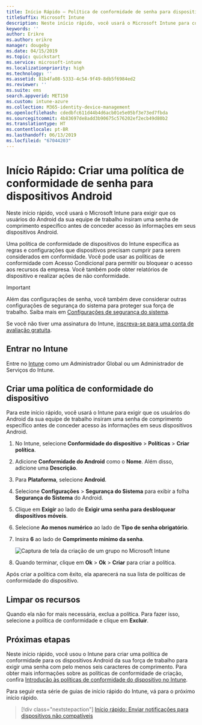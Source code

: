 ```yaml
---
title: Início Rápido – Política de conformidade de senha para dispositivos Android
titleSuffix: Microsoft Intune
description: Neste início rápido, você usará o Microsoft Intune para configurar um comprimento de senha obrigatório para dispositivos Android.
keywords: ''
author: Erikre
ms.author: erikre
manager: dougeby
ms.date: 04/15/2019
ms.topic: quickstart
ms.service: microsoft-intune
ms.localizationpriority: high
ms.technology: ''
ms.assetid: 81b4fa08-5333-4c54-9f49-8db5f6984ed2
ms.reviewer: ''
ms.suite: ems
search.appverid: MET150
ms.custom: intune-azure
ms.collection: M365-identity-device-management
ms.openlocfilehash: cdedbfc611d44b4d6acb01e5e05bf3e73ed7fbda
ms.sourcegitcommit: 4b83697de8add3b90675c576202ef2ecb49d80b2
ms.translationtype: HT
ms.contentlocale: pt-BR
ms.lasthandoff: 06/13/2019
ms.locfileid: "67044203"
---
```

# <a name="quickstart-create-a-password-compliance-policy-for-android-devices"></a>Início Rápido: Criar uma política de conformidade de senha para dispositivos Android

Neste início rápido, você usará o Microsoft Intune para exigir que os usuários do Android da sua equipe de trabalho insiram uma senha de comprimento específico antes de conceder acesso às informações em seus dispositivos Android. 

Uma política de conformidade de dispositivos do Intune especifica as regras e configurações que dispositivos precisam cumprir para serem considerados em conformidade. Você pode usar as políticas de conformidade com Acesso Condicional para permitir ou bloquear o acesso aos recursos da empresa. Você também pode obter relatórios de dispositivo e realizar ações de não conformidade.

> [!IMPORTANT]
> Além das configurações de senha, você também deve considerar outras configurações de segurança do sistema para proteger sua força de trabalho. Saiba mais em [Configurações de segurança do sistema](compliance-policy-create-android-for-work.md).

Se você não tiver uma assinatura do Intune, [inscreva-se para uma conta de avaliação gratuita](free-trial-sign-up.md).

## <a name="sign-in-to-intune"></a>Entrar no Intune

Entre no [Intune](https://aka.ms/intuneportal) como um Administrador Global ou um Administrador de Serviços do Intune. 

## <a name="create-a-device-compliance-policy"></a>Criar uma política de conformidade do dispositivo

Para este início rápido, você usará o Intune para exigir que os usuários do Android da sua equipe de trabalho insiram uma senha de comprimento específico antes de conceder acesso às informações em seus dispositivos Android.

1. No Intune, selecione **Conformidade do dispositivo** > **Políticas** > **Criar política**.
2. Adicione **Conformidade do Android** como o **Nome**. Além disso, adicione uma **Descrição**.
3. Para **Plataforma**, selecione **Android**. 
4. Selecione **Configurações** > **Segurança do Sistema** para exibir a folha **Segurança do Sistema** do Android.
5. Clique em **Exigir** ao lado de **Exigir uma senha para desbloquear dispositivos móveis**.
6. Selecione **Ao menos numérico** ao lado de **Tipo de senha obrigatório**.
7. Insira **6** ao lado de **Comprimento mínimo da senha**. 

    ![Captura de tela da criação de um grupo no Microsoft Intune](media/quickstart-set-password-length-android/quickstart-set-password-length-android-01.png)

7. Quando terminar, clique em **Ok** > **Ok** > **Criar** para criar a política.

Após criar a política com êxito, ela aparecerá na sua lista de políticas de conformidade do dispositivo. 

## <a name="clean-up-resources"></a>Limpar os recursos

Quando ela não for mais necessária, exclua a política. Para fazer isso, selecione a política de conformidade e clique em **Excluir**.

## <a name="next-steps"></a>Próximas etapas

Neste início rápido, você usou o Intune para criar uma política de conformidade para os dispositivos Android da sua força de trabalho para exigir uma senha com pelo menos seis caracteres de comprimento. Para obter mais informações sobre as políticas de conformidade de criação, confira [Introdução às políticas de conformidade do dispositivo no Intune](device-compliance-get-started.md).

Para seguir esta série de guias de início rápido do Intune, vá para o próximo início rápido.

> [!div class="nextstepaction"]
> [Início rápido: Enviar notificações para dispositivos não compatíveis](quickstart-send-notification.md)
